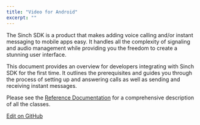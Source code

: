 ```yaml
---
title: "Video for Android"
excerpt: ""
---
```

The Sinch SDK is a product that makes adding voice calling and/or instant messaging to mobile apps easy. It handles all the complexity of signaling and audio management while providing you the freedom to create a stunning user interface.

This document provides an overview for developers integrating with Sinch SDK for the first time. It outlines the prerequisites and guides you through the process of setting up and answering calls as well as sending and receiving instant messages.

Please see the [Reference Documentation](video-for-android/reference) for a comprehensive description of all the classes.


<a class="gitbutton pill" target="_blank" href="https://github.com/sinch/docs/blob/master/docs/video/video-for-android.md"><span class="fab fa-github"></span>Edit on GitHub</a>